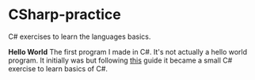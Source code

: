 # CSharp-practice
C# exercises to learn the languages basics.

**Hello World**
The first program I made in C#. It's not actually a hello world program. It initially was but following [this](https://learn.microsoft.com/en-us/dotnet/core/tutorials/with-visual-studio?pivots=dotnet-6-0) guide it became a small C# exercise to learn basics of C#.
